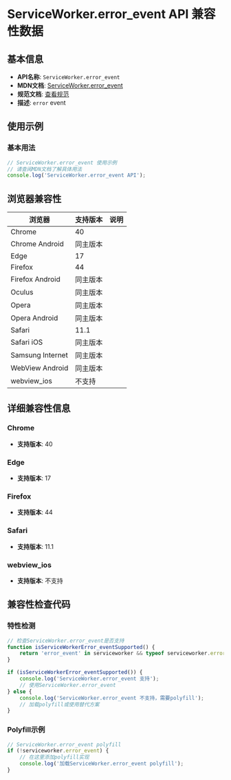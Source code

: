 # ServiceWorker.error_event API 兼容性数据

## 基本信息

- **API名称**: `ServiceWorker.error_event`
- **MDN文档**: [ServiceWorker.error_event](https://developer.mozilla.org/docs/Web/API/ServiceWorker/error_event)
- **规范文档**: [查看规范](https://html.spec.whatwg.org/multipage/workers.html#handler-abstractworker-onerror)
- **描述**: `error` event

## 使用示例

### 基本用法

```javascript
// ServiceWorker.error_event 使用示例
// 请查阅MDN文档了解具体用法
console.log('ServiceWorker.error_event API');
```

## 浏览器兼容性

| 浏览器 | 支持版本 | 说明 |
|--------|----------|------|
| Chrome | 40 |  |
| Chrome Android | 同主版本 |  |
| Edge | 17 |  |
| Firefox | 44 |  |
| Firefox Android | 同主版本 |  |
| Oculus | 同主版本 |  |
| Opera | 同主版本 |  |
| Opera Android | 同主版本 |  |
| Safari | 11.1 |  |
| Safari iOS | 同主版本 |  |
| Samsung Internet | 同主版本 |  |
| WebView Android | 同主版本 |  |
| webview_ios | 不支持 |  |

## 详细兼容性信息

### Chrome

- **支持版本**: 40

### Edge

- **支持版本**: 17

### Firefox

- **支持版本**: 44

### Safari

- **支持版本**: 11.1

### webview_ios

- **支持版本**: 不支持

## 兼容性检查代码

### 特性检测

```javascript
// 检查ServiceWorker.error_event是否支持
function isServiceWorkerError_eventSupported() {
    return 'error_event' in serviceworker && typeof serviceworker.error_event === 'function';
}

if (isServiceWorkerError_eventSupported()) {
    console.log('ServiceWorker.error_event 支持');
    // 使用ServiceWorker.error_event
} else {
    console.log('ServiceWorker.error_event 不支持，需要polyfill');
    // 加载polyfill或使用替代方案
}
```

### Polyfill示例

```javascript
// ServiceWorker.error_event polyfill
if (!serviceworker.error_event) {
    // 在这里添加polyfill实现
    console.log('加载ServiceWorker.error_event polyfill');
}
```


